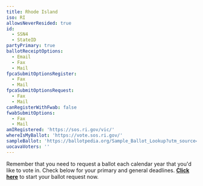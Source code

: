 ```yaml
---
title: Rhode Island
iso: RI
allowsNeverResided: true
id:
  - SSN4
  - StateID
partyPrimary: true
ballotReceiptOptions:
  - Email
  - Fax
  - Mail
fpcaSubmitOptionsRegister:
  - Fax
  - Mail
fpcaSubmitOptionsRequest:
  - Fax
  - Mail
canRegisterWithFwab: false
fwabSubmitOptions:
  - Fax
  - Mail
amIRegistered: 'https://sos.ri.gov/vic/'
whereIsMyBallot: 'https://vote.sos.ri.gov/'
sampleBallot: 'https://ballotpedia.org/Sample_Ballot_Lookup?utm_source=ballotpedia&utm_campaign=sample_ballot_frontpage'
uocavaVoters: ''
---
```

Remember that you need to request a ballot each calendar year that you'd like to vote in. Check below for your primary and general deadlines. [**Click here**](https://www.votefromabroad.org) to start your ballot request now.
